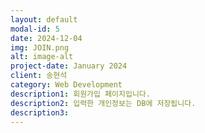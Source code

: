 ```yaml
---
layout: default
modal-id: 5
date: 2024-12-04
img: JOIN.png
alt: image-alt
project-date: January 2024
client: 송현석
category: Web Development
description1: 회원가입 페이지입니다.
description2: 입력한 개인정보는 DB에 저장됩니다.
description3:
---
```

